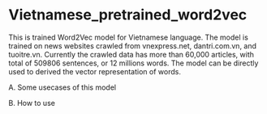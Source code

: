 # Vietnamese_pretrained_word2vec
This is trained Word2Vec model for Vietnamese language. The model is trained on news websites crawled from vnexpress.net, dantri.com.vn, and tuoitre.vn. Currently the crawled data has more than 60,000 articles, with total of 509806 sentences, or 12 millions words. The model can be directly used to derived the vector representation of words. 

A. Some usecases of this model

B. How to use
 
